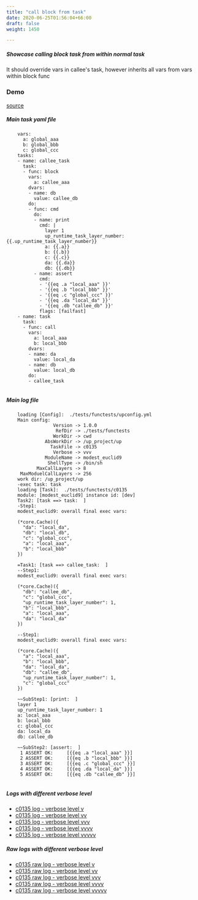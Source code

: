 ```yaml
---
title: "call block from task"
date: 2020-06-25T01:56:04+66:00
draft: false
weight: 1450

---
```


##### Showcase calling block task from within normal task

It should override vars in callee's task, however inherits all vars from vars within block func


### Demo








[source](https://github.com/upcmd/up/blob/master/tests/functests/c0135.yml)

##### Main task yaml file
```
    vars:
      a: global_aaa
      b: global_bbb
      c: global_ccc
    tasks:
    - name: callee_task
      task:
      - func: block
        vars:
          a: callee_aaa
        dvars:
        - name: db
          value: callee_db
        do:
        - func: cmd
          do:
          - name: print
            cmd: |
              layer 1
              up_runtime_task_layer_number: {{.up_runtime_task_layer_number}}
              a: {{.a}}
              b: {{.b}}
              c: {{.c}}
              da: {{.da}}
              db: {{.db}}
          - name: assert
            cmd:
            - '{{eq .a "local_aaa" }}'
            - '{{eq .b "local_bbb" }}'
            - '{{eq .c "global_ccc" }}'
            - '{{eq .da "local_da" }}'
            - '{{eq .db "callee_db" }}'
            flags: [failfast]
    - name: task
      task:
      - func: call
        vars:
          a: local_aaa
          b: local_bbb
        dvars:
        - name: da
          value: local_da
        - name: db
          value: local_db
        do:
        - callee_task
    
```
##### Main log file
```
    loading [Config]:  ./tests/functests/upconfig.yml
    Main config:
                 Version -> 1.0.0
                  RefDir -> ./tests/functests
                 WorkDir -> cwd
              AbsWorkDir -> /up_project/up
                TaskFile -> c0135
                 Verbose -> vvv
              ModuleName -> modest_euclid9
               ShellType -> /bin/sh
           MaxCallLayers -> 8
     MaxModuelCallLayers -> 256
    work dir: /up_project/up
    -exec task: task
    loading [Task]:  ./tests/functests/c0135
    module: [modest_euclid9] instance id: [dev]
    Task2: [task ==> task:  ]
    -Step1:
    modest_euclid9: overall final exec vars:
    
    (*core.Cache)({
      "da": "local_da",
      "db": "local_db",
      "c": "global_ccc",
      "a": "local_aaa",
      "b": "local_bbb"
    })
    
    =Task1: [task ==> callee_task:  ]
    --Step1:
    modest_euclid9: overall final exec vars:
    
    (*core.Cache)({
      "db": "callee_db",
      "c": "global_ccc",
      "up_runtime_task_layer_number": 1,
      "b": "local_bbb",
      "a": "local_aaa",
      "da": "local_da"
    })
    
    --Step1:
    modest_euclid9: overall final exec vars:
    
    (*core.Cache)({
      "a": "local_aaa",
      "b": "local_bbb",
      "da": "local_da",
      "db": "callee_db",
      "up_runtime_task_layer_number": 1,
      "c": "global_ccc"
    })
    
    ~~SubStep1: [print:  ]
    layer 1
    up_runtime_task_layer_number: 1
    a: local_aaa
    b: local_bbb
    c: global_ccc
    da: local_da
    db: callee_db
    
    ~~SubStep2: [assert:  ]
     1 ASSERT OK:     [{{eq .a "local_aaa" }}]
     2 ASSERT OK:     [{{eq .b "local_bbb" }}]
     3 ASSERT OK:     [{{eq .c "global_ccc" }}]
     4 ASSERT OK:     [{{eq .da "local_da" }}]
     5 ASSERT OK:     [{{eq .db "callee_db" }}]
    
```


##### Logs with different verbose level
* [c0135 log - verbose level v](../../logs/c0135_v)
* [c0135 log - verbose level vv](../../logs/c0135_vv)
* [c0135 log - verbose level vvv](../../logs/c0135_vvvv)
* [c0135 log - verbose level vvvv](../../logs/c0135_vvvv)
* [c0135 log - verbose level vvvvv](../../logs/c0135_vvvvv)

##### Raw logs with different verbose level
* [c0135 raw log - verbose level v](../../reflogs/c0135_v.log)
* [c0135 raw log - verbose level vv](../../reflogs/c0135_vv.log)
* [c0135 raw log - verbose level vvv](../../reflogs/c0135_vvv.log)
* [c0135 raw log - verbose level vvvv](../../reflogs/c0135_vvvv.log)
* [c0135 raw log - verbose level vvvvv](../../reflogs/c0135_vvvvv.log)







